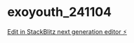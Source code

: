 # exoyouth_241104

[Edit in StackBlitz next generation editor ⚡️](https://stackblitz.com/~/github.com/AioliaKnight/exoyouth_241104)